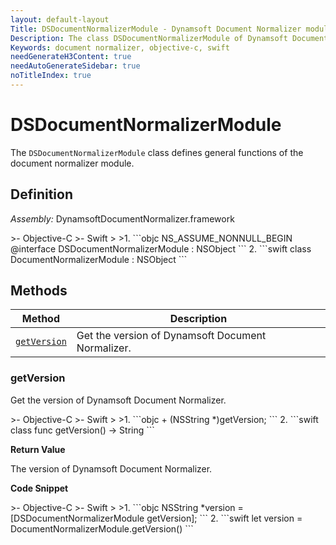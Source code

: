 ```yaml
---
layout: default-layout
Title: DSDocumentNormalizerModule - Dynamsoft Document Normalizer module iOS Edition API Reference
Description: The class DSDocumentNormalizerModule of Dynamsoft Document Normalizer module represents the document normalizer module, which provides general functions for document normalization.
Keywords: document normalizer, objective-c, swift
needGenerateH3Content: true
needAutoGenerateSidebar: true
noTitleIndex: true
---
```


# DSDocumentNormalizerModule

The `DSDocumentNormalizerModule` class defines general functions of the document normalizer module.

## Definition

*Assembly:* DynamsoftDocumentNormalizer.framework

<div class="sample-code-prefix"></div>
>- Objective-C
>- Swift
>
>1. 
```objc
NS_ASSUME_NONNULL_BEGIN
@interface DSDocumentNormalizerModule : NSObject
```
2. 
```swift
class DocumentNormalizerModule : NSObject
```

## Methods

| Method | Description |
|------- |-------------|
| [`getVersion`](#getversion) | Get the version of Dynamsoft Document Normalizer. |

### getVersion

Get the version of Dynamsoft Document Normalizer.

<div class="sample-code-prefix"></div>
>- Objective-C
>- Swift
>
>1. 
```objc
+ (NSString *)getVersion;
```
2. 
```swift
class func getVersion() -> String
```

**Return Value**

The version of Dynamsoft Document Normalizer.

**Code Snippet**

<div class="sample-code-prefix"></div>
>- Objective-C
>- Swift
>
>1. 
```objc
NSString *version = [DSDocumentNormalizerModule getVersion];
```
2. 
```swift
let version = DocumentNormalizerModule.getVersion()
```
